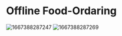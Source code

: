 # Offline Food-Ordaring

![1667388287247](https://user-images.githubusercontent.com/90522515/199478286-5258a77c-5667-45a5-83b2-4fe8c93fd105.jpg) ![1667388287269](https://userimages.githubusercontent.com/90522515/199478297-be730003-4590-4ef7-ab8b-ce8bb600d7f3.jpg)
